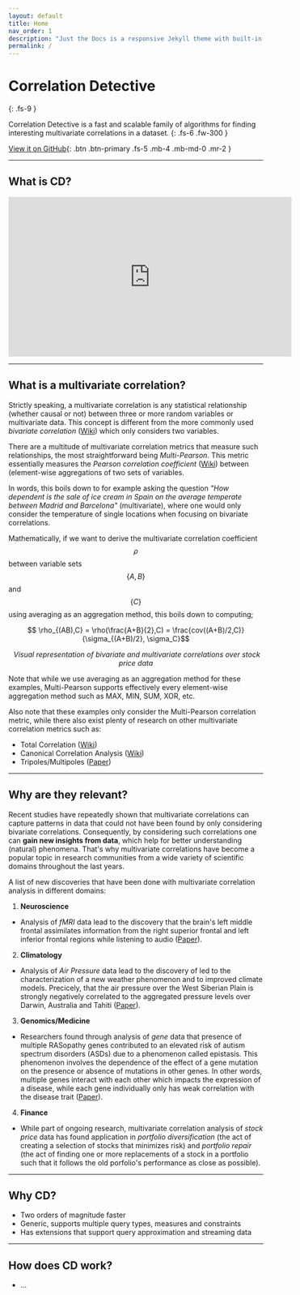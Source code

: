 ```yaml
---
layout: default
title: Home
nav_order: 1
description: "Just the Docs is a responsive Jekyll theme with built-in search that is easily customizable and hosted on GitHub Pages."
permalink: /
---
```


# Correlation Detective
{: .fs-9 }

Correlation Detective is a fast and scalable family of algorithms for finding interesting multivariate correlations in a dataset. 
{: .fs-6 .fw-300 }

[View it on GitHub](https://github.com/correlationdetective/public){: .btn .btn-primary .fs-5 .mb-4 .mb-md-0 .mr-2 }
 <!-- [View it on GitHub](https://github.com/pmarsceill/just-the-docs){: .btn .fs-5 .mb-4 .mb-md-0 } -->

---

## What is CD?
<iframe width="560" height="315" src="https://www.youtube.com/embed/U7z4uyonixk" title="YouTube video player" frameborder="0" allow="accelerometer; autoplay; clipboard-write; encrypted-media; gyroscope; picture-in-picture" allowfullscreen></iframe>

--- 

## What is a multivariate correlation?
Strictly speaking, a multivariate correlation is any statistical relationship (whether causal or not) between three or more random variables or multivariate data. This concept is different from the more commonly used *bivariate correlation* ([Wiki](https://en.wikipedia.org/wiki/Correlation)) which only considers two variables. 

There are a multitude of multivariate correlation metrics that measure such relationships, the most straightforward being *Multi-Pearson*. This metric essentially measures the *Pearson correlation coefficient* ([Wiki](https://en.wikipedia.org/wiki/Pearson_correlation_coefficient)) between (element-wise aggregations of two sets of variables.

In words, this boils down to for example asking the question *"How dependent is the sale of ice cream in Spain on the average temperate between Madrid and Barcelona"* (multivariate), where one would only consider the temperature of single locations when focusing on bivariate correlations.

Mathematically, if we want to derive the multivariate correlation coefficient $$\rho$$ between variable sets $$\{A,B\}$$ and $$\{C\}$$ using averaging as an aggregation method, this boils down to computing;

$$ \rho_{(AB),C} = \rho(\frac{A+B}{2},C) = \frac{cov((A+B)/2,C)}{\sigma_{(A+B)/2}, \sigma_C}$$

<p style="text-align:center">
    <img src="https://user-images.githubusercontent.com/100126005/156187992-173a4361-4fc7-4c9b-b06f-987a2cb8381b.png" alt>
    <em>Visual representation of bivariate and multivariate correlations over stock price data</em>
</p>

Note that while we use averaging as an aggregation method for these examples, Multi-Pearson supports effectively every element-wise aggregation method such as MAX, MIN, SUM, XOR, etc.

Also note that these examples only consider the Multi-Pearson correlation metric, while there also exist plenty of research on other multivariate correlation metrics such as:
- Total Correlation ([Wiki](https://en.wikipedia.org/wiki/Total_correlation))
- Canonical Correlation Analysis ([Wiki](https://en.wikipedia.org/wiki/Canonical_correlation))
- Tripoles/Multipoles ([Paper](https://conservancy.umn.edu/bitstream/handle/11299/216019/18-003.pdf?sequence=1))

--- 

## Why are they relevant? 
Recent studies have repeatedly shown that multivariate correlations can capture patterns in data that could not have been found by only considering bivariate correlations.
Consequently, by considering such correlations one can **gain new insights from data**, which help for better understanding (natural) phenomena.
That's why multivariate correlations have become a popular topic in research communities from a wide variety of scientific domains throughout the last years.

A list of new discoveries that have been done with multivariate correlation analysis in different domains:
1. **Neuroscience**
  - Analysis of *fMRI* data lead to the discovery that the brain's left middle frontal assimilates information from the right superior frontal and left inferior frontal regions while listening to audio ([Paper](https://conservancy.umn.edu/bitstream/handle/11299/216019/18-003.pdf?sequence=1)).
2. **Climatology**
  - Analysis of *Air Pressure* data lead to the discovery of led to the characterization of a new weather phenomenon and to improved climate models. Precicely, that the air pressure over the West Siberian Plain is strongly negatively correlated to the aggregated pressure levels over Darwin, Australia and Tahiti ([Paper](http://users.stat.umn.edu/~chatt019//Research/Papers/JClimate17301_Liessetal_C.pdf)).
3. **Genomics/Medicine**
  - Researchers found through analysis of *gene* data that presence of multiple RASopathy genes contributed to an elevated risk of autism spectrum disorders (ASDs) due to a phenomenon called epistasis. This phenomenon involves the dependence of the effect of a gene mutation on the presence or absence of mutations in other genes. In other words, multiple genes interact with each other which impacts the expression of a disease, while each gene individually only has weak correlation with the disease trait ([Paper](https://watermark.silverchair.com/genetics0277.pdf?token=AQECAHi208BE49Ooan9kkhW_Ercy7Dm3ZL_9Cf3qfKAc485ysgAAAvgwggL0BgkqhkiG9w0BBwagggLlMIIC4QIBADCCAtoGCSqGSIb3DQEHATAeBglghkgBZQMEAS4wEQQMp9AlPV6RbDzvWWwPAgEQgIICq5VyDr1FHsXVbwEkJS0OMrpRtB1iX4f35uqgbujRldy7cMVNlKhF76T9A3OjjjITkrylUSMKXJRC2DXsDXu11OQkndAv78t5A9DqgLffELnyqxLqdhz_VFE1E03sdacI-3o1JP2S7jaeCKWEOAXtU798TIfUPEbhIyfz-55XAJvwtak_NyPg41elCkbxO0mUGeyMBfITZ5UiUurh9m8S-RCccYl1Wuw-O2m-n0G94UNJvt4JEU8hRsKwLbGZrAs1HkSERDw9aoynOf1gA9sFpE5jwPgMVoAAf5SEZPz_CqsDi5R2WS5K-mto0WfiVjNUZjNz186Jychc6Nna47Y5Mf6fDsNTTKypr7hb7NQC2J0oWA2mGEwOFrvN4I5vH4zmlxN-BYUEcp4nOJ9lOvPFNxe8FgksBpo1MXOEemT6iK5KkrsuxZidhu1b-bGXRNckFn6Gycf7WVOuMdhp-7OuYysucGN454Ietqw_TIYAPFR26qkQQDAZ-9khz9LQgyq2ThFktCzJpOZCcX_-KlReG73RrQFNep3ggr0T44QdloBYOuHf4udnwwEJ-GIUokm5fC2Tis8LXcN8QxUofMrrPQ3wN6Jqh16FzBUe5PsYet9u8qj75mBMGv9qm_MGPqJjeHmakPbBzzf5U2tWPLUWnHE9IfviKfhZEcNELFBBNMdscHsUqbClQrmZ-TMg-KMLIZFidPpX3ypvG03A6UjI7hUNfVlJwCcPmMiijxO6GWi1kPbA9jkRPqkNBKMRWHJSMa2AygJtrgued_PfkGj61UhXtvFKzCf85p6akbzx9CSJy2ZW8BJXck7CRt5rYzbyE3U0XIBkcN9fIAL2LiCVQ7krBz4xVjy4oa5qSMsXSgLXMFJgeIXaLa2xWbV2wACBTiiQRks34Cqm41CC)).
4. **Finance**
  - While part of ongoing research, multivariate correlation analysis of *stock price* data has found application in *portfolio diversification* (the act of creating a selection of stocks that minimizes risk) and *portfolio repair* (the act of finding one or more replacements of a stock in a portfolio such that it follows the old porfolio's performance as close as possible).


---

## Why CD?
  - Two orders of magnitude faster
  - Generic, supports multiple query types, measures and constraints
  - Has extensions that support query approximation and streaming data

---

## How does CD work?
  - ...

<!-- ## Getting started

### Dependencies

Just the Docs is built for [Jekyll](https://jekyllrb.com), a static site generator. View the [quick start guide](https://jekyllrb.com/docs/) for more information. Just the Docs requires no special plugins and can run on GitHub Pages' standard Jekyll compiler. The [Jekyll SEO Tag plugin](https://github.com/jekyll/jekyll-seo-tag) is included by default (no need to run any special installation) to inject SEO and open graph metadata on docs pages. For information on how to configure SEO and open graph metadata visit the [Jekyll SEO Tag usage guide](https://jekyll.github.io/jekyll-seo-tag/usage/).

### Quick start: Use as a GitHub Pages remote theme

1. Add Just the Docs to your Jekyll site's `_config.yml` as a [remote theme](https://blog.github.com/2017-11-29-use-any-theme-with-github-pages/)
```yaml
remote_theme: pmarsceill/just-the-docs
```
<small>You must have GitHub Pages enabled on your repo, one or more Markdown files, and a `_config.yml` file. [See an example repository](https://github.com/pmarsceill/jtd-remote)</small>

### Local installation: Use the gem-based theme

1. Install the Ruby Gem
```bash
$ gem install just-the-docs
```
```yaml
# .. or add it to your your Jekyll site’s Gemfile
gem "just-the-docs"
```
2. Add Just the Docs to your Jekyll site’s `_config.yml`
```yaml
theme: "just-the-docs"
```
3. _Optional:_ Initialize search data (creates `search-data.json`)
```bash
$ bundle exec just-the-docs rake search:init
```
3. Run you local Jekyll server
```bash
$ jekyll serve
```
```bash
# .. or if you're using a Gemfile (bundler)
$ bundle exec jekyll serve
```
4. Point your web browser to [http://localhost:4000](http://localhost:4000)

If you're hosting your site on GitHub Pages, [set up GitHub Pages and Jekyll locally](https://help.github.com/en/articles/setting-up-your-github-pages-site-locally-with-jekyll) so that you can more easily work in your development environment.

### Configure Just the Docs

- [See configuration options]({{ site.baseurl }}{% link docs/configuration.md %})

---

## About the project

Just the Docs is &copy; 2017-{{ "now" | date: "%Y" }} by [Patrick Marsceill](http://patrickmarsceill.com).

### License

Just the Docs is distributed by an [MIT license](https://github.com/pmarsceill/just-the-docs/tree/master/LICENSE.txt).

### Contributing

When contributing to this repository, please first discuss the change you wish to make via issue,
email, or any other method with the owners of this repository before making a change. Read more about becoming a contributor in [our GitHub repo](https://github.com/pmarsceill/just-the-docs#contributing).

#### Thank you to the contributors of Just the Docs!

<ul class="list-style-none">
{% for contributor in site.github.contributors %}
  <li class="d-inline-block mr-1">
     <a href="{{ contributor.html_url }}"><img src="{{ contributor.avatar_url }}" width="32" height="32" alt="{{ contributor.login }}"/></a>
  </li>
{% endfor %}
</ul>

### Code of Conduct

Just the Docs is committed to fostering a welcoming community.

[View our Code of Conduct](https://github.com/pmarsceill/just-the-docs/tree/master/CODE_OF_CONDUCT.md) on our GitHub repository. -->
